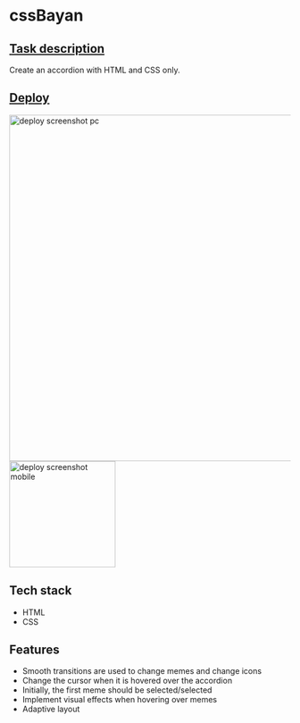 # cssBayan

## [Task description](https://github.com/DrDiman/CSS-Bayan-task) 
Create an accordion with HTML and CSS only.

## [Deploy](https://maxxx1mhr.github.io/cssBayan/cssBayan/)

<img  src="https://github.com/Maxxx1mHR/plants/assets/44443884/9313473d-c5e4-4560-9295-d8cc9bbef214" alt="deploy screenshot pc" width="620">
<img  src="https://github.com/Maxxx1mHR/plants/assets/44443884/2a1c789c-45c8-4dd2-8e13-010da46a5270" alt="deploy screenshot mobile" width="190">  

## Tech stack
* HTML
* CSS

## Features
* Smooth transitions are used to change memes and change icons
* Change the cursor when it is hovered over the accordion
* Initially, the first meme should be selected/selected
* Implement visual effects when hovering over memes
* Adaptive layout
